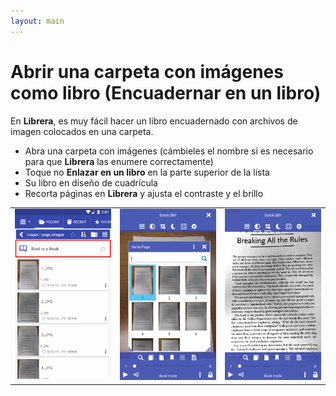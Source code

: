 ```yaml
---
layout: main
---
```


# Abrir una carpeta con imágenes como libro (Encuadernar en un libro)
En **Librera**, es muy fácil hacer un libro encuadernado con archivos de imagen colocados en una carpeta.

* Abra una carpeta con imágenes (cámbieles el nombre si es necesario para que **Librera** las enumere correctamente)
* Toque no **Enlazar en un libro** en la parte superior de la lista
* Su libro en diseño de cuadrícula
* Recorta páginas en **Librera** y ajusta el contraste y el brillo

||||
|-|-|-|
|![](1.png)|![](2.png)|![](3.png)|

